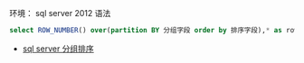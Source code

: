 环境：
sql server 2012
语法
```sql
select ROW_NUMBER() over(partition BY 分组字段 order by 排序字段),* as rowNums from 表名
```

- <a href="https://www.cnblogs.com/xiaojitui/p/9810512.html" target="_blank">sql server 分组排序</a>  